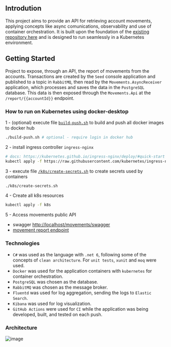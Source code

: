 ## Introdution

This project aims to provide an API for retrieving account movements, applying concepts like async comunications, observability and use of container orchestration. It is built upon the foundation of the [existing repository here](https://github.com/matheus-oliveira-andrade/transactions) and is designed to run seamlessly in a Kubernetes environment.

## Getting Started

Project to expose, through an API, the report of movements from the accounts. Transactions are created by the `Seed` console application and published to a topic in `RabbitMQ`, then read by the `Movements.AsyncReceiver` application, which processes and saves the data in the `PostgreSQL` database. This data is then exposed through the `Movements.Api` at the `/report/{{accountId}}` endpoint.

### How to run on Kubernetes using docker-desktop

1 - (optional) execute file [`build-push.sh`](build-push.sh) to build and push all docker images to docker hub
   ```bash
   ./build-push.sh # optional - require login in docker hub 
   ```   
2 - install ingress controller `ingress-nginx`

   ```bash
   # docs: https://kubernetes.github.io/ingress-nginx/deploy/#quick-start
   kubectl apply -f https://raw.githubusercontent.com/kubernetes/ingress-nginx/controller-v1.8.2/deploy/static/provider/cloud/deploy.yaml

   ```

3 - execute file [`/k8s/create-secrets.sh`](/k8s/create-secrets.sh) to create secrets used by containers
   ```bash
   ./k8s/create-secrets.sh
   ```   
4 - Create all k8s resources
   ```bash
   kubectl apply -f k8s
   ```   
5 - Access movements public API 
   - swagger [http://localhost/movements/swagger](http://localhost/movements/swagger)
   - [movement report endpoint](http://localhost/movements/v1/report/123456-78)

### Technologies

- `C#` was used as the language with `.net 6`, following some of the concepts of `clean architecture`. For `unit tests`, `xunit` and `moq` were used.
- `Docker` was used for the application containers with `kubernetes` for container orchestration.
- `PostgreSQL` was chosen as the database.
- `RabbitMQ` was chosen as the message broker.
- `Fluentd` was used for log aggregation, sending the logs to `Elastic Search`.
- `Kibana` was used for log visualization.
- `GitHub Actions` were used for `CI` while the application was being developed, built, and tested on each push.

### Architecture

![image](https://github.com/matheus-oliveira-andrade/transactions/assets/32457879/1ab7e4cd-bb39-4ff9-bf0a-b5a9e4f57d06)

